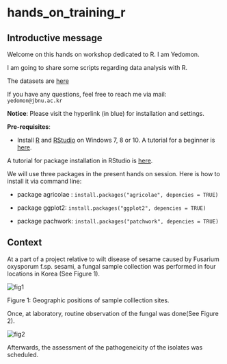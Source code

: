 # hands_on_training_r

## Introductive message

Welcome on this hands on workshop dedicated to R. I am Yedomon. 

I am going to share some scripts regarding data analysis with R.

The datasets are [here]()

If you have any questions, feel free to reach me via mail: ``yedomon@jbnu.ac.kr``


**Notice**: Please visit the hyperlink (in blue) for installation and settings.

**Pre-requisites**: 

* Install [R](https://cran.r-project.org/bin/windows/base/) and [RStudio](https://rstudio.com/products/rstudio/download/) on Windows 7, 8 or 10. A tutorial for a beginner is [here](https://medium.com/@GalarnykMichael/install-r-and-rstudio-on-windows-5f503f708027).

A tutorial for package installation in RStudio is [here](https://subscription.packtpub.com/book/big_data_and_business_intelligence/9781783980246/1/ch01lvl1sec11/installing-libraries-in-r-and-rstudio).

We will use three packages in the present hands on session. Here is how to install it via command line:

  - package agricolae : `install.packages("agricolae", depencies = TRUE)`

  - package ggplot2: `install.packages("ggplot2", depencies = TRUE)`

  - package pachwork: `install.packages("patchwork", depencies = TRUE)`

## Context

At a part of a project relative to wilt disease of sesame caused by Fusarium oxysporum f.sp. sesami, a fungal sample collection was performed in four locations in Korea (See Figure 1).

![fig1]()

Figure 1: Geographic positions of sample colllection sites.

Once, at laboratory, routine observation of the fungal was done(See Figure 2).

![fig2]()

Afterwards, the assessment of the pathogeneicity of the isolates was scheduled. 
